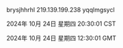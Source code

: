 brysjhhrhl 219.139.199.238 yqqlmgsycl

2024年 10月 24日 星期四 20:30:01 CST

2024年 10月 24日 星期四 12:30:01 GMT
